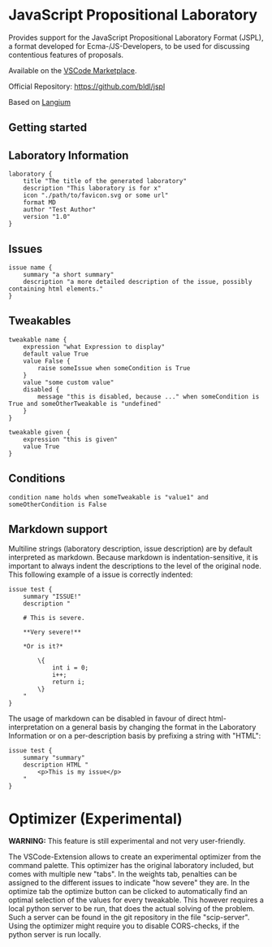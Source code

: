 # JavaScript Propositional Laboratory
Provides support for the JavaScript Propositional Laboratory Format (JSPL), a format developed for Ecma-/JS-Developers, to be used for discussing contentious features of proposals.

Available on the [VSCode Marketplace](https://marketplace.visualstudio.com/items?itemName=PhilippRiemer.jspl-javascript-propositional-laboratory).

Official Repository: https://github.com/bldl/jspl

Based on [Langium](https://langium.org)

## Getting started

## Laboratory Information
```
laboratory {
    title "The title of the generated laboratory"
    description "This laboratory is for x"
    icon "./path/to/favicon.svg or some url" 
    format MD
    author "Test Author"
    version "1.0"
}
```

## Issues
```
issue name {
    summary "a short summary"
    description "a more detailed description of the issue, possibly containing html elements."
}
```

## Tweakables
```
tweakable name {
    expression "what Expression to display"
    default value True
    value False {
        raise someIssue when someCondition is True
    }
    value "some custom value"
    disabled {
        message "this is disabled, because ..." when someCondition is True and someOtherTweakable is "undefined"
    }
}

tweakable given {
    expression "this is given"
    value True
}
```

## Conditions
```
condition name holds when someTweakable is "value1" and someOtherCondition is False
```

## Markdown support
Multiline strings (laboratory description, issue description) are by default interpreted as markdown. Because markdown is indentation-sensitive, it is important to always indent the descriptions to the level of the original node. This following example of a issue is correctly indented:
```
issue test {
    summary "ISSUE!"
    description "
    
    # This is severe.
            
    **Very severe!** 

    *Or is it?*

        \{
            int i = 0;
            i++;
            return i;
        \}
    "
}
```

The usage of markdown can be disabled in favour of direct html-interpretation on a general basis by changing the format in the Laboratory Information or on a per-description basis by prefixing a string with "HTML":
```
issue test {
    summary "summary"
    description HTML "
        <p>This is my issue</p>
    "
}
```

# Optimizer (Experimental)

**WARNING:** This feature is still experimental and not very user-friendly.

The VSCode-Extension allows to create an experimental optimizer from the command palette. This optimizer has the original laboratory included, but comes with multiple new "tabs". In the weights tab, penalties can be assigned to the different issues to indicate "how severe" they are. In the optimize tab the optimize button can be clicked to automatically find an optimal selection of the values for every tweakable. This however requires a local python server to be run, that does the actual solving of the problem. Such a server can be found in the git repository in the file "scip-server". Using the optimizer might require you to disable CORS-checks, if the python server is run locally.
